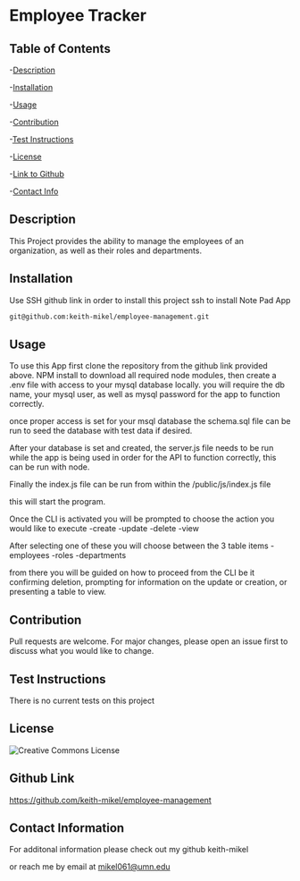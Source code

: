 # Employee Tracker


  ## Table of Contents
  -[Description](#desciption)

  -[Installation](#installation)

  -[Usage](#usage)

  -[Contribution](#contribution)

  -[Test Instructions](#test)

  -[License](#license)

  -[Link to Github](#githubLink)

  -[Contact Info](#contact)

  

<a name="description"></a>
## Description
 This Project provides the ability to manage the employees of an organization, as well as their roles and departments.

<a name="installation"></a>
## Installation
 
  Use SSH github link in order to install this project ssh to install Note Pad App

   ```bash
   git@github.com:keith-mikel/employee-management.git
   ```

<a name="usage"></a>
## Usage
To use this App first clone the repository from the github link provided above. NPM install to download all required node modules, then create a .env file with access to your mysql database locally. you will require the db name, your mysql user, as well as mysql password for the app to function correctly.

once proper access is set for your msql database the schema.sql file can be run to seed the database with test data if desired.

After your database is set and created, the server.js file needs to be run while the app is being used in order for the API to function correctly, this can be run with node.

Finally the index.js file can be run from within the /public/js/index.js file

this will start the program.

Once the CLI is activated you will be prompted to choose the action you would like to execute
-create
-update
-delete
-view

After selecting one of these you will choose between the 3 table items
-employees
-roles
-departments

from there you will be guided on how to proceed from the CLI be it confirming deletion, prompting for information on the update or creation, or presenting a table to view.


<a name="contribution"></a>
## Contribution
  Pull requests are welcome. For major changes, please open an issue first to discuss what you would like to change.

<a name="test"></a>
## Test Instructions 
There is no current tests on this project

<a name="license"></a>
## License 
![Creative Commons License](https://img.shields.io/badge/license-Creative%20Commons-blue.svg)

<a name="githubLink"></a>
## Github Link 

 https://github.com/keith-mikel/employee-management


<a name="contact"></a>
## Contact Information 

  For additonal information please check out my github keith-mikel

  or reach me by email at mikel061@umn.edu